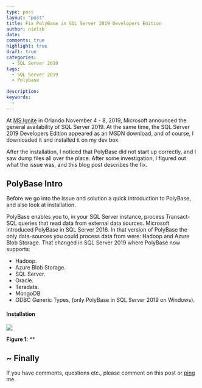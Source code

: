 ```yaml
---
type: post
layout: "post"
title: Fix PolyBase in SQL Server 2019 Developers Edition
author: nielsb
date: 
comments: true
highlight: true
draft: true
categories:
  - SQL Server 2019
tags:
  - SQL Server 2019
  - Polybase
  
description: 
keywords:
  -   
---
```


At [MS Ignite][1] in Orlando November 4 - 8, 2019, Microsoft announced the general availability of SQL Server 2019. At the same time, the SQL Server 2019 Developers Edition appeared as an MSDN download, and of course, I downloaded it and installed it on my dev box.

After the installation, I noticed that PolyBase did not start up correctly, and I saw dump files all over the place. After some investigation, I figured out what the issue was, and this blog post describes the fix.

<!--more-->

## PolyBase Intro

Before we go into the issue and solution a quick introduction to PolyBase, and also look at installation.

PolyBase enables you to, in your SQL Server instance, process Transact-SQL queries that read data from external data sources. Microsoft introduced PolyBase in SQL Server 2016. In that version of PolyBase the only data-sources you could process data from were: Hadoop and Azure Blob Storage. That changed in SQL Server 2019 where PolyBase now supports:

* Hadoop.
* Azure Blob Storage.
* SQL Server.
* Oracle.
* Teradata.
* MongoDB
* ODBC Generic Types, (only PolyBase in SQL Server 2019 on Windows).

#### Installation







![](/images/posts/<image_name_incl_ext>)

**Figure 1:** **

## ~ Finally

If you have comments, questions etc., please comment on this post or [ping][ma] me.

[ma]: mailto:niels.it.berglund@gmail.com
[mp]: https://blog.acolyer.org
[iq]: https://www.infoq.com/
[ew]: http://sqlonice.com/
[re]: http://blog.revolutionanalytics.com
[sqsk]: https://www.sqlskills.com
[ba]: https://twitter.com/bob_albright


<!--
  post reference
  [pkg1]: {{< relref "" >}}
-->  



[1]: https://www.microsoft.com/en-us/ignite
[2]:
[3]:
[4]:
[5]:
[6]:
[7]:
[8]:
[9]:
[10]:
[11]:
[12]:
[13]:
[14]:
[15]:   

<!--
[series1]: <> [SQL Server R Services](/series/sql_server_2k16_r_services)
[series2]: <> [Install R Packages in SQL Server ML Services](/series/sql_server_ml_services_install_packages)
[series3]: <> [sp_execute_external_script and SQL Server Compute Context](/series/spees_and_sql_compute_context)
-->

<!--
[findstr]: <> findstr /I \<word_to_find\> *
-->